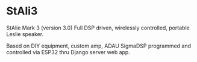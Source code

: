 # StAli3

StAlie Mark 3 (version 3.0)
Full DSP driven, wirelessly controlled, portable Leslie speaker.

Based on DIY equipment, custom amp, ADAU SigmaDSP programmed and controlled via ESP32 thru Django server web app.

